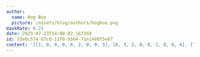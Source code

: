 ```yaml
---
author:
  name: Hog Boo
  picture: /assets/blog/authors/hogboo.png
maskRate: 0.21
date: 2025-07-23T14:00:02.187369
id: 53e6c574-67cd-11f0-b564-71e1480f5e87
content: '[[1, 0, 4, 0, 0, 2, 0, 9, 3], [6, 3, 2, 0, 0, 1, 0, 0, 4], [7, 9, 5, 0, 8, 4, 1, 6, 2], [0, 5, 7, 2, 1, 8, 3, 0, 6], [3, 2, 1, 4, 0, 7, 9, 5, 8], [4, 6, 8, 9, 5, 3, 2, 0, 0], [0, 7, 9, 8, 2, 0, 4, 3, 1], [8, 0, 3, 7, 4, 9, 6, 2, 5], [2, 4, 6, 1, 3, 5, 8, 7, 9]]'
---
```

